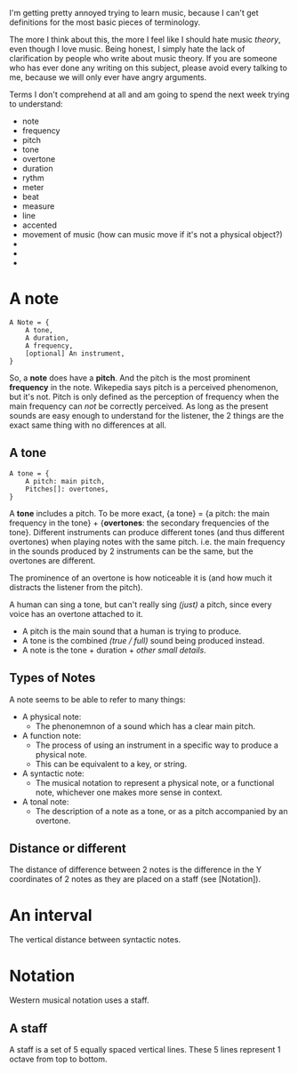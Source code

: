 
I'm getting pretty annoyed trying to learn music, because I can't get definitions for the most basic pieces of terminology.

The more I think about this, the more I feel like I should hate music *theory*, even though I love music. Being honest, I simply hate the lack of clarification by people who write about music theory. If you are someone who has ever done any writing on this subject, please avoid every talking to me, because we will only ever have angry arguments.

Terms I don't comprehend at all and am going to spend the next week trying to understand:
* note
* frequency
* pitch
* tone
* overtone
* duration
* rythm
* meter
* beat
* measure
* line
* accented
* movement of music (how can music move if it's not a physical object?)
* 
* 
* 

# A note
```
A Note = {
    A tone,
    A duration,
    A frequency,
    [optional] An instrument,
}
```

So, a **note** does have a **pitch**. And the pitch is the most prominent **frequency** in the note. Wikepedia says pitch is a perceived phenomenon, but it's not. Pitch is only defined as the perception of frequency when the main frequency can *not* be correctly perceived. As long as the present sounds are easy enough to understand for the listener, the 2 things are the exact same thing with no differences at all.

## A tone
```
A tone = {
    A pitch: main pitch,
    Pitches[]: overtones,
}
```

A **tone** includes a pitch. To be more exact, {a tone} = {a pitch: the main frequency in the tone} + {**overtones**: the secondary frequencies of the tone}. Different instruments can produce different tones (and thus different overtones) when playing notes with the same pitch. i.e. the main frequency in the sounds produced by 2 instruments can be the same, but the overtones are different.

The prominence of an overtone is how noticeable it is (and how much it distracts the listener from the pitch).

A human can sing a tone, but can't really sing *(just)* a pitch, since every voice has an overtone attached to it.
* A pitch is the main sound that a human is trying to produce.
* A tone is the combined *(true / full)* sound being produced instead.
* A note is the tone + duration + *other small details*.

## Types of Notes
A note seems to be able to refer to many things:
* A physical note:
    * The phenonemnon of a sound which has a clear main pitch.
* A function note:
    * The process of using an instrument in a specific way to produce a physical note.
    * This can be equivalent to a key, or string.
* A syntactic note:
    * The musical notation to represent a physical note, or a functional note, whichever one makes more sense in context.
* A tonal note:
    * The description of a note as a tone, or as a pitch accompanied by an overtone.

## Distance or different
The distance of difference between 2 notes is the difference in the Y coordinates of 2 notes as they are placed on a staff (see [Notation]).

# An interval
The vertical distance between syntactic notes.

# Notation
Western musical notation uses a staff.

## A staff
A staff is a set of 5 equally spaced vertical lines. These 5 lines represent 1 octave from top to bottom.
